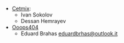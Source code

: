 - [Cetmix](https://www.cetmix.com):
  - Ivan Sokolov
  - Dessan Hemrayev
- [Ooops404](https://www.ooops404.com/)
  - Eduard Brahas <eduardbrhas@outlook.it>
